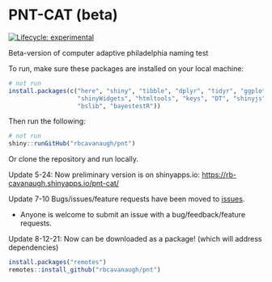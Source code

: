 PNT-CAT (beta)
================

<!-- README.md is generated from README.Rmd. Please edit that file -->
<!-- badges: start -->

[![Lifecycle:
experimental](https://img.shields.io/badge/lifecycle-experimental-orange.svg)](https://lifecycle.r-lib.org/articles/stages.html#experimental)
<!-- badges: end -->

Beta-version of computer adaptive philadelphia naming test

To run, make sure these packages are installed on your local machine:

``` r
# not run
install.packages(c("here", "shiny", "tibble", "dplyr", "tidyr", "ggplot2",
                   "shinyWidgets", "htmltools", "keys", "DT", "shinyjs", "catR",
                   "bslib", "bayestestR"))
```

Then run the following:

``` r
# not run
shiny::runGitHub("rbcavanaugh/pnt")
```

Or clone the repository and run locally.

Update 5-24: Now preliminary version is on shinyapps.io:
<https://rb-cavanaugh.shinyapps.io/pnt-cat/>

Update 7-10 Bugs/issues/feature requests have been moved to
[issues](https://github.com/rbcavanaugh/pnt/issues).

-   Anyone is welcome to submit an issue with a bug/feedback/feature
    requests.

Update 8-12-21: Now can be downloaded as a package! (which will address
dependencies)

``` r
install.packages("remotes")
remotes::install_github("rbcavanaugh/pnt")
```
